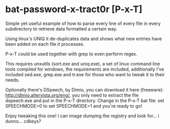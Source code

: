 # bat-password-x-tract0r [P-x-T]
Simple yet useful example of how to parse every line of every file in every subdirectory to retrieve data formatted a certain way.

Using linux's UNIQ it de-duplicates data and shows what new entries have been added on each file it processes.

P-x-T could be used together with grep to even perform regex.

This requires unxutils (sort.exe and uniq.exe), a set of linux command line tools compiled for windows, the requirements are included, additionally I've included sed.exe, grep.exe and tr.exe for those who want to tweak it to their needs.

Optionally there's DSpeech, by Dimio, you can download it here (freeware): http://dimio.altervista.org/eng/, you only need to extract the file dspeech.exe and put in the P-x-T directory. Change in the P-x-T bat file: set SPEECHMODE=0 to set SPEECHMODE=1 and you're ready to go!

Enjoy tweaking this one! I can image dumping the registry and look for... i dunno... cdkeys? 
